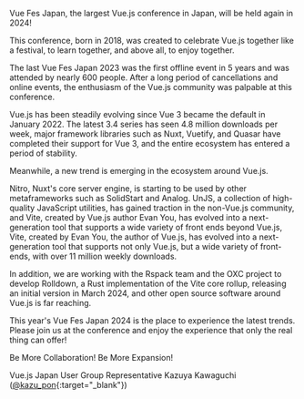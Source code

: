 Vue Fes Japan, the largest Vue.js conference in Japan, will be held again in 2024!

This conference, born in 2018, was created to celebrate Vue.js together like a festival, to learn together, and above all, to enjoy together.

The last Vue Fes Japan 2023 was the first offline event in 5 years and was attended by nearly 600 people. After a long period of cancellations and online events, the enthusiasm of the Vue.js community was palpable at this conference.

Vue.js has been steadily evolving since Vue 3 became the default in January 2022. The latest 3.4 series has seen 4.8 million downloads per week, major framework libraries such as Nuxt, Vuetify, and Quasar have completed their support for Vue 3, and the entire ecosystem has entered a period of stability.

Meanwhile, a new trend is emerging in the ecosystem around Vue.js.

Nitro, Nuxt's core server engine, is starting to be used by other metaframeworks such as SolidStart and Analog. UnJS, a collection of high-quality JavaScript utilities, has gained traction in the non-Vue.js community, and Vite, created by Vue.js author Evan You, has evolved into a next-generation tool that supports a wide variety of front ends beyond Vue.js, Vite, created by Evan You, the author of Vue.js, has evolved into a next-generation tool that supports not only Vue.js, but a wide variety of front-ends, with over 11 million weekly downloads.

In addition, we are working with the Rspack team and the OXC project to develop Rolldown, a Rust implementation of the Vite core rollup, releasing an initial version in March 2024, and other open source software around Vue.js is far reaching.

This year's Vue Fes Japan 2024 is the place to experience the latest trends. Please join us at the conference and enjoy the experience that only the real thing can offer!

Be More Collaboration! Be More Expansion!

Vue.js Japan User Group Representative Kazuya Kawaguchi ([@kazu_pon](https://twitter.com/kazu_pon){:target="\_blank"})
